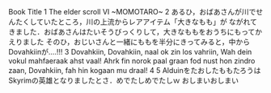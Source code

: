 Book Title
1
The elder scroll VI ~MOMOTARO~
2
あるひ，おばあさんが川でせんたくしていたところ，川の上流からレアアイテム「大きなもも」が
ながれてきました．おばあさんはたいそうびっくりして，大きなももをおうちにもってかえりました
そのひ，おじいさんと一緒にももを半分にきってみると，中からDovahkiinが....!!!
3
Dovahkiin, Dovahkiin, naal ok zin los vahriin,
Wah dein vokul mahfaeraak ahst vaal!
Ahrk fin norok paal graan fod nust hon zindro zaan,
Dovahkiin, fah hin kogaan mu draal!
4
5
AlduinをたおしたももたろうはSkyrimの英雄となりましたとさ．めでたしめでたしｗ
おしまいおしまい













































